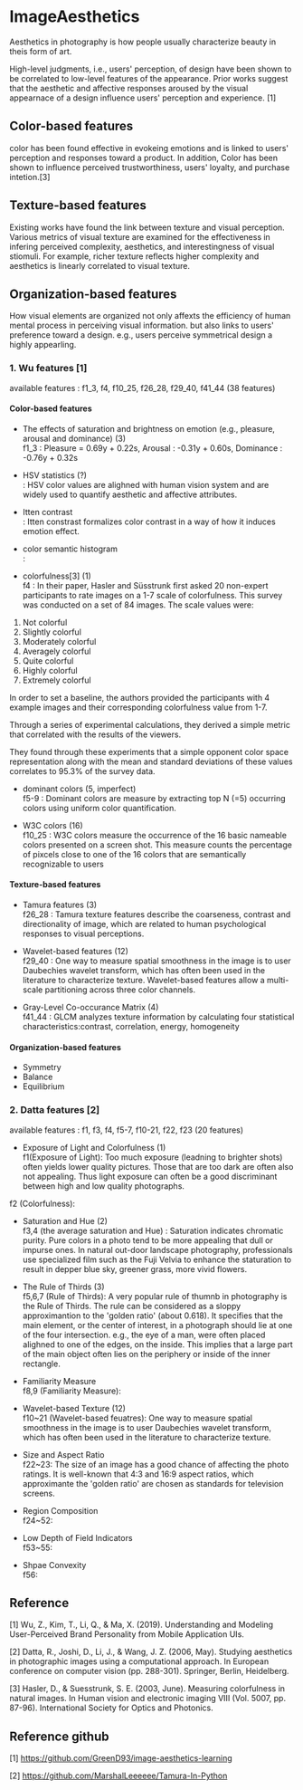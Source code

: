 # ImageAesthetics

Aesthetics in photography is how people usually characterize beauty in theis form of art.

High-level judgments, i.e., users' perception, of design have been shown to be correlated to low-level features of the appearance. Prior works suggest that the aesthetic and affective responses aroused by the visual appearnace of a design influence users' perception and experience. [1]


## Color-based features
color has been found effective in evokeing emotions and is linked to users' perception and responses toward a product. In addition, Color has been shown to influence perceived trustworthiness, users' loyalty, and purchase intetion.[3]

## Texture-based features
Existing works have found the link between texture and visual perception. Various metrics of visual texture are examined for the effectiveness in infering perceived complexity, aesthetics, and interestingness of visual stiomuli. For example, richer texture reflects higher complexity and aesthetics is linearly correlated to visual texture.

## Organization-based features
How visual elements are organized not only affexts the efficiency of human mental process in perceiving visual information. but also links to users' preference toward a design. e.g., users perceive symmetrical design a highly appearling.



### 1. Wu features [1]

available features : f1_3, f4, f10_25, f26_28, f29_40, f41_44 (38 features)

#### Color-based features

- The effects of saturation and brightness on emotion (e.g., pleasure, arousal and dominance) (3) <br>
f1_3 : Pleasure = 0.69y + 0.22s, Arousal : -0.31y + 0.60s, Dominance : -0.76y + 0.32s


- HSV statistics (?) <br>
: HSV color values are alighned with human vision system and are widely used to quantify aesthetic and affective attributes.

- Itten contrast <br>
: Itten constrast formalizes color contrast in a way of how it induces emotion effect.

- color semantic histogram <br>
:

- colorfulness[3] (1) <br>
f4 : In their paper, Hasler and Süsstrunk first asked 20 non-expert participants to rate images on a 1-7 scale of colorfulness. This survey was conducted on a set of 84 images. The scale values were:


1. Not colorful
2. Slightly colorful
3. Moderately colorful
4. Averagely colorful
5. Quite colorful
6. Highly colorful
7. Extremely colorful

In order to set a baseline, the authors provided the participants with 4 example images and their corresponding colorfulness value from 1-7.

Through a series of experimental calculations, they derived a simple metric that correlated with the results of the viewers.

They found through these experiments that a simple opponent color space representation along with the mean and standard deviations of these values correlates to 95.3% of the survey data.

- dominant colors (5, imperfect) <br>
f5-9 : Dominant colors are measure by extracting top N (=5) occurring colors using uniform color quantification.

- W3C colors (16) <br>
f10_25 : W3C colors measure the occurrence of the 16 basic nameable colors presented on a screen shot. This measure counts the percentage of pixcels close to one of the 16 colors that are semantically recognizable to users

#### Texture-based features

- Tamura features (3) <br>
f26_28 : Tamura texture features describe the coarseness, contrast and directionality of image, which are related to human psychological responses to visual perceptions.

- Wavelet-based features (12) <br>
f29_40 : One way to measure spatial smoothness in the image is to user Daubechies wavelet transform, which has often been used in the literature to characterize texture. Wavelet-based features allow a multi-scale partitioning across three color channels.

- Gray-Level Co-occurance Matrix (4) <br>
f41_44 : GLCM analyzes texture information by calculating four statistical characteristics:contrast, correlation, energy, homogeneity

#### Organization-based features

- Symmetry
- Balance
- Equilibrium

### 2. Datta features [2]

available features : f1, f3, f4, f5-7, f10-21, f22, f23 (20 features)

- Exposure of Light and Colorfulness (1) <br>
f1(Exposure of Light): Too much exposure (leadning to brighter shots) often yields lower quality pictures. Those that are too dark are often also not appealing. Thus light exposure can often be a good discriminant between high and low quality photographs.

f2 (Colorfulness):

- Saturation and Hue (2) <br>
f3,4 (the average saturation and Hue) : Saturation indicates chromatic purity. Pure colors in a photo tend to be more appealing that dull or impurse ones. In natural out-door landscape photography, professionals use specialized film such as the Fuji Velvia to enhance the staturation to result in depper blue sky, greener grass, more vivid flowers.

- The Rule of Thirds (3) <br>
f5,6,7 (Rule of Thirds): A very popular rule of thumnb in photography is the Rule of Thirds. The rule can be considered as a sloppy approximantion to the 'golden ratio' (about 0.618). It specifies that the main element, or the center of interest, in a photograph should lie at one of the four intersection. e.g., the eye of a man, were often placed alighned to one of the edges, on the inside. This implies that a large part of the main object often lies on the periphery or inside of the inner rectangle.

- Familiarity Measure <br>
f8,9 (Familiarity Measure):

- Wavelet-based Texture (12) <br>
f10~21 (Wavelet-based feuatres): One way to measure spatial smoothness in the image is to user Daubechies wavelet transform, which has often been used in the literature to characterize texture.

- Size and Aspect Ratio <br>
f22~23: The size of an image has a good chance of affecting the photo ratings. It is well-known that 4:3 and 16:9 aspect ratios, which approximante the 'golden ratio' are chosen as standards for television screens.

- Region Composition <br>
f24~52: 

- Low Depth of Field Indicators <br>
f53~55: 

- Shpae Convexity <br>
f56:



## Reference

[1] Wu, Z., Kim, T., Li, Q., & Ma, X. (2019). Understanding and Modeling User-Perceived Brand Personality from Mobile Application UIs.

[2] Datta, R., Joshi, D., Li, J., & Wang, J. Z. (2006, May). Studying aesthetics in photographic images using a computational approach. In European conference on computer vision (pp. 288-301). Springer, Berlin, Heidelberg.

[3] Hasler, D., & Suesstrunk, S. E. (2003, June). Measuring colorfulness in natural images. In Human vision and electronic imaging VIII (Vol. 5007, pp. 87-96). International Society for Optics and Photonics.

## Reference github

[1] https://github.com/GreenD93/image-aesthetics-learning

[2] https://github.com/MarshalLeeeeee/Tamura-In-Python
